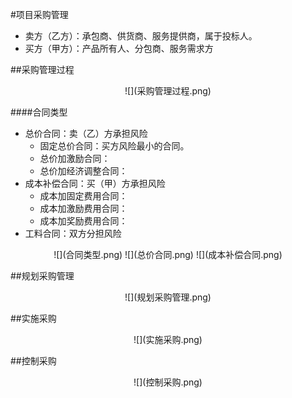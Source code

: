 #项目采购管理

  * 卖方（乙方）：承包商、供货商、服务提供商，属于投标人。
  * 买方（甲方）：产品所有人、分包商、服务需求方

##采购管理过程
<div align=center>
![](采购管理过程.png)
</div>

####合同类型

  * 总价合同：卖（乙）方承担风险
    * 固定总价合同：买方风险最小的合同。
    * 总价加激励合同：
    * 总价加经济调整合同：
  * 成本补偿合同：买（甲）方承担风险
    * 成本加固定费用合同：
    * 成本加激励费用合同：
    * 成本加奖励费用合同：
  * 工料合同：双方分担风险

<div align=center>
![](合同类型.png)
![](总价合同.png)
![](成本补偿合同.png)
</div>

##规划采购管理
<div align=center>
![](规划采购管理.png)
</div>

##实施采购
<div align=center>
![](实施采购.png)
</div>

##控制采购
<div align=center>
![](控制采购.png)
</div>
